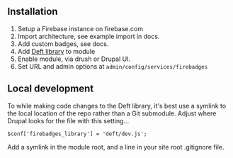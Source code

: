 
## Installation

1. Setup a Firebase instance on firebase.com
1. Import architecture, see example import in docs.
1. Add custom badges, see docs.
1. Add [Deft library](https://github.com/tableau-mkt/deft) to module
1. Enable module, via drush or Drupal UI.
1. Set URL and admin options at `admin/config/services/firebadges`

## Local development

To while making code changes to the Deft library, it's best use a symlink to
the local location of the repo rather than a Git submodule. Adjust where Drupal
looks for the file with this setting...

`$conf['firebadges_library'] = 'deft/dev.js';`

Add a symlink in the module root, and a line in your site root .gitignore file.
